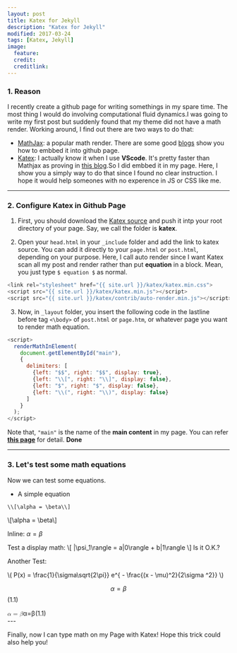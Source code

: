 ```yaml
---
layout: post
title: Katex for Jekyll
description: "Katex for Jekyll"
modified: 2017-03-24
tags: [Katex, Jekyll]
image:
  feature: 
  credit: 
  creditlink: 
---
```


### 1. Reason

I recently create a github page for writing somethings in my spare time. The most thing I would do involving computational fluid dynamics.I was going to write my first post but suddenly found that my theme did not have a math render. Working around, I find out there are two ways to do that:
- [MathJax](https://www.mathjax.org/): a popular math render. There are some good [blogs](https://haixing-hu.github.io/programming/2013/09/20/how-to-use-mathjax-in-jekyll-generated-github-pages/) show you how to embbed it into github page.
- [Katex](https://github.com/Khan/KaTeX): I actually know it when I use **VScode**. It's pretty faster than Mathjax as proving in [this blog](https://github.com/Khan/KaTeX).So I did embbed it in my page. Here, I show you a simply way to do that since I found no clear instruction. I hope it would help someones with no experence in JS or CSS like me. 

---
### 2. Configure Katex in Github Page

1. First, you should download the [Katex source](https://github.com/khan/katex/releases) and push it intp your root directory of your page. Say, we call the folder is **katex**.

2. Open your `head.html` in your `_include` folder and add the link to katex source. You can add it directly to your `page.html` or `post.html`, depending on your purpose. Here, I call auto render since I want Katex scan all my post and render rather than put **equation** in a block. Mean, you just type `$ equation $` as normal. 

```javascript
<link rel="stylesheet" href="{{ site.url }}/katex/katex.min.css">
<script src="{{ site.url }}/katex/katex.min.js"></script>
<script src="{{ site.url }}/katex/contrib/auto-render.min.js"></script>
```

3. Now, in `_layout` folder, you insert the following code in the lastline before tag `<\body>` of `post.html` or `page.htm`, or whatever page you want to render math equation.

```javascript
<script>
  renderMathInElement(
    document.getElementById("main"),
    {
      delimiters: [
        {left: "$$", right: "$$", display: true},
        {left: "\\[", right: "\\]", display: false},
        {left: "$", right: "$", display: false},
        {left: "\\(", right: "\\)", display: false}
      ]
    }
  );
</script>
```

Note that, `"main"` is the name of the **main content** in my page. You can refer **[this page](https://github.com/Khan/KaTeX/tree/master/contrib/auto-render)** for detail. **Done**

---
### 3. Let's test some math equations

Now we can test some equations.
- A simple equation

```code
\\[\alpha = \beta\\]
```

\\[\alpha = \beta\\]

Inline: $\alpha = \beta$

Test a display math:
\\[
   |\psi_1\rangle = a|0\rangle + b|1\rangle
\\]
Is it O.K.?

Another Test:

\\(
P(x) = \frac{1}{\sigma\sqrt{2\pi}} e^{ - \frac{(x - \mu)^2}{2\sigma ^2}}
\\)                                                                            


$$\alpha = \beta$$ (1.1)


<section class="eqno"><eqn><span class="katex-display"><span class="katex"><span class="katex-mathml"><math><semantics><mrow><mi>α</mi><mo>=</mo><mi>β</mi></mrow><annotation encoding="application/x-tex">\\alpha = \\beta </annotation></semantics></math></span><span class="katex-html" aria-hidden="true"><span class="strut" style="height:0.69444em;"></span><span class="strut bottom" style="height:0.8888799999999999em;vertical-align:-0.19444em;"></span><span class="base displaystyle textstyle uncramped"><span class="mord mathit" style="margin-right:0.0037em;">α</span><span class="mrel">=</span><span class="mord mathit" style="margin-right:0.05278em;">β</span></span></span></span></span></eqn><span>(1.1)</span></section>
---

Finally, now I can type math on my Page with Katex! Hope this trick could also help you!
